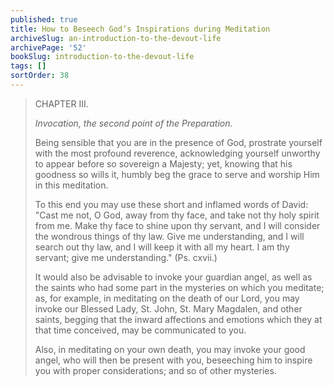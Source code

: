 ```yaml
---
published: true
title: How to Beseech God’s Inspirations during Meditation
archiveSlug: an-introduction-to-the-devout-life
archivePage: '52'
bookSlug: introduction-to-the-devout-life
tags: []
sortOrder: 38
---
```


> CHAPTER III.
>
> *Invocation, the second point of the Preparation.*
>
> Being sensible that you are in the presence of God, prostrate yourself with the most profound reverence, acknowledging yourself unworthy to appear before so sovereign a Majesty; yet, knowing that his goodness so wills it, humbly beg the grace to serve and worship Him in this meditation.
>
> To this end you may use these short and inflamed words of David: "Cast me not, O God, away from thy face, and take not thy holy spirit from me. Make thy face to shine upon thy servant, and I will consider the wondrous things of thy law. Give me understanding, and I will search out thy law, and I will keep it with all my heart. I am thy servant; give me understanding." (Ps. cxvii.)
>
> It would also be advisable to invoke your guardian angel, as well as the saints who had some part in the mysteries on which you meditate; as, for example, in meditating on the death of our Lord, you may invoke our Blessed Lady, St. John, St. Mary Magdalen, and other saints, begging that the inward affections and emotions which they at that time conceived, may be communicated to you.
>
> Also, in meditating on your own death, you may invoke your good angel, who will then be present with you, beseeching him to inspire you with proper considerations; and so of other mysteries.
